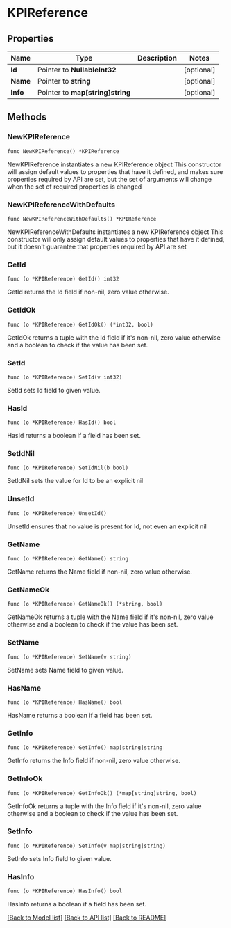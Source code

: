 # KPIReference

## Properties

Name | Type | Description | Notes
------------ | ------------- | ------------- | -------------
**Id** | Pointer to **NullableInt32** |  | [optional] 
**Name** | Pointer to **string** |  | [optional] 
**Info** | Pointer to **map[string]string** |  | [optional] 

## Methods

### NewKPIReference

`func NewKPIReference() *KPIReference`

NewKPIReference instantiates a new KPIReference object
This constructor will assign default values to properties that have it defined,
and makes sure properties required by API are set, but the set of arguments
will change when the set of required properties is changed

### NewKPIReferenceWithDefaults

`func NewKPIReferenceWithDefaults() *KPIReference`

NewKPIReferenceWithDefaults instantiates a new KPIReference object
This constructor will only assign default values to properties that have it defined,
but it doesn't guarantee that properties required by API are set

### GetId

`func (o *KPIReference) GetId() int32`

GetId returns the Id field if non-nil, zero value otherwise.

### GetIdOk

`func (o *KPIReference) GetIdOk() (*int32, bool)`

GetIdOk returns a tuple with the Id field if it's non-nil, zero value otherwise
and a boolean to check if the value has been set.

### SetId

`func (o *KPIReference) SetId(v int32)`

SetId sets Id field to given value.

### HasId

`func (o *KPIReference) HasId() bool`

HasId returns a boolean if a field has been set.

### SetIdNil

`func (o *KPIReference) SetIdNil(b bool)`

 SetIdNil sets the value for Id to be an explicit nil

### UnsetId
`func (o *KPIReference) UnsetId()`

UnsetId ensures that no value is present for Id, not even an explicit nil
### GetName

`func (o *KPIReference) GetName() string`

GetName returns the Name field if non-nil, zero value otherwise.

### GetNameOk

`func (o *KPIReference) GetNameOk() (*string, bool)`

GetNameOk returns a tuple with the Name field if it's non-nil, zero value otherwise
and a boolean to check if the value has been set.

### SetName

`func (o *KPIReference) SetName(v string)`

SetName sets Name field to given value.

### HasName

`func (o *KPIReference) HasName() bool`

HasName returns a boolean if a field has been set.

### GetInfo

`func (o *KPIReference) GetInfo() map[string]string`

GetInfo returns the Info field if non-nil, zero value otherwise.

### GetInfoOk

`func (o *KPIReference) GetInfoOk() (*map[string]string, bool)`

GetInfoOk returns a tuple with the Info field if it's non-nil, zero value otherwise
and a boolean to check if the value has been set.

### SetInfo

`func (o *KPIReference) SetInfo(v map[string]string)`

SetInfo sets Info field to given value.

### HasInfo

`func (o *KPIReference) HasInfo() bool`

HasInfo returns a boolean if a field has been set.


[[Back to Model list]](../README.md#documentation-for-models) [[Back to API list]](../README.md#documentation-for-api-endpoints) [[Back to README]](../README.md)


